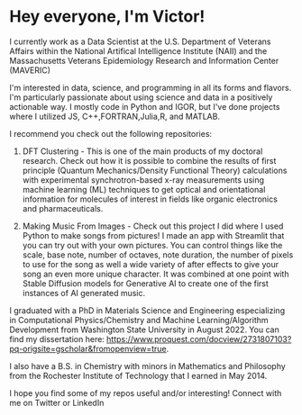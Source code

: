 # Hey everyone, I'm Victor!

I currently work as a Data Scientist at the U.S. Department of Veterans Affairs within the National Artifical Intelligence Institute (NAII) and the Massachusetts Veterans Epidemiology Research and Information Center (MAVERIC)

I'm interested in data, science, and programming in all its forms and flavors. I'm particularly passionate about using science and data in a positively actionable way. I mostly code in Python and IGOR, but I've done projects where I utilized JS, C++,FORTRAN,Julia,R, and MATLAB.

I recommend you check out the following repositories:
1) DFT Clustering - This is one of the main products of my doctoral research. Check out how it is possible to combine the results of first principle (Quantum Mechanics/Density Functional Theory) calculations with experimental synchrotron-based x-ray measurements using machine learning (ML) techniques to get optical and orientational information for molecules of interest in fields like organic electronics and pharmaceuticals. 

2) Making Music From Images - Check out this project I did where I used Python to make songs from pictures! I made an app with Streamlit that you can try out with your own pictures. You can control things like the scale, base note, number of octaves, note duration, the number of pixels to use for the song as well a wide variety of after effects to give your song an even more unique character. It was combined at one point with Stable Diffusion models for Generative AI to create one of the first instances of AI generated music.

I graduated with a PhD in Materials Science and Engineering especializing in Computational Physics/Chemistry and Machine Learning/Algorithm Development from Washington State University in August 2022. You can find my dissertation here: https://www.proquest.com/docview/2731807103?pq-origsite=gscholar&fromopenview=true. 

I also have a B.S. in Chemistry with minors in Mathematics and Philosophy from the Rochester Institute of Technology that I earned in May 2014. 

I hope you find some of my repos useful and/or interesting! Connect with me on Twitter or LinkedIn
